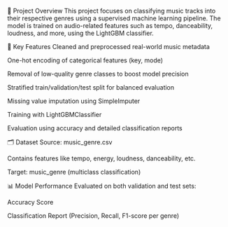 📘 Project Overview
This project focuses on classifying music tracks into their respective genres using a supervised machine learning pipeline. The model is trained on audio-related features such as tempo, danceability, loudness, and more, using the LightGBM classifier.

🔧 Key Features
Cleaned and preprocessed real-world music metadata

One-hot encoding of categorical features (key, mode)

Removal of low-quality genre classes to boost model precision

Stratified train/validation/test split for balanced evaluation

Missing value imputation using SimpleImputer

Training with LightGBMClassifier

Evaluation using accuracy and detailed classification reports

🗂 Dataset
Source: music_genre.csv

Contains features like tempo, energy, loudness, danceability, etc.

Target: music_genre (multiclass classification)

📊 Model Performance
Evaluated on both validation and test sets:

Accuracy Score

Classification Report (Precision, Recall, F1-score per genre)


